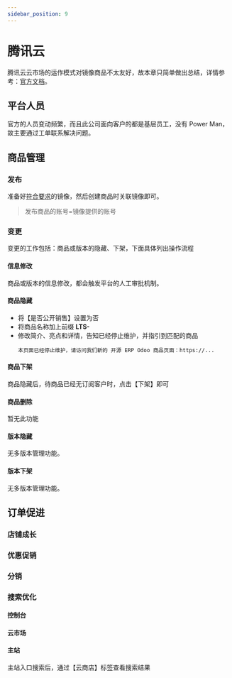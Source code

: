 ```yaml
---
sidebar_position: 9 
---
```


# 腾讯云

腾讯云云市场的运作模式对镜像商品不太友好，故本章只简单做出总结，详情参考：[官方文档](https://cloud.tencent.com/document/product/306)。

## 平台人员

官方的人员变动频繁，而且此公司面向客户的都是基层员工，没有 Power Man，故主要通过工单联系解决问题。

## 商品管理

### 发布

准备好[符合要求](https://cloud.tencent.com/document/product/306/31933)的镜像，然后创建商品时关联镜像即可。

> 发布商品的账号=镜像提供的账号

### 变更

变更的工作包括：商品或版本的隐藏、下架，下面具体列出操作流程

#### 信息修改

商品或版本的信息修改，都会触发平台的人工审批机制。

#### 商品隐藏

  - 将【是否公开销售】设置为否 
  - 将商品名称加上前缀 **LTS-**
  - 修改简介、亮点和详情，告知已经停止维护，并指引到匹配的商品
    ```
    本页面已经停止维护，请访问我们新的 开源 ERP Odoo 商品页面：https://...
    ```
#### 商品下架

商品隐藏后，待商品已经无订阅客户时，点击【下架】即可

#### 商品删除

暂无此功能

#### 版本隐藏

无多版本管理功能。

#### 版本下架

无多版本管理功能。


## 订单促进

### 店铺成长

### 优惠促销

### 分销

### 搜索优化

#### 控制台


#### 云市场


#### 主站

主站入口搜索后，通过【云商店】标签查看搜索结果
